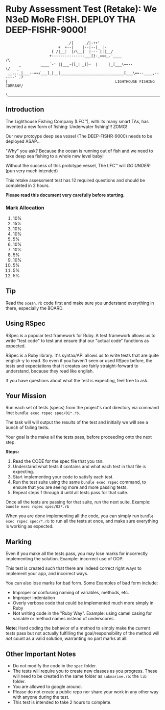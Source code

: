 Ruby Assessment Test (Retake): We N3eD MoRe F!SH. DEPL0Y THA DEEP-FISHR-9000!
====================

                                _/|     _/|-++'
                            +  +--|    |--|--|_ |-
                         { /|__|  |/\__|  |--- |||__/
                        +---------------___[}-_===_.'____                 /\
          _         ____`-' ||___-{]_| _[}-  |     |_[___\==--            \/   _
     __..._|___--==/___]_|__|_____________________________[___\==--____,------' .7
    |                                                 LIGHTHOUSE FISHING COMPANY/
     \_________________________________________________________________________|

## Introduction

The Lighthouse Fishing Company (LFC™), with its many smart TAs, has invented a new form of fishing: Underwater fishing!!! ZOMG!

Our new protoype deep sea vessel (The DEEP-FISHR-9000) needs to be deployed ASAP... 

"Why" you ask? Because the ocean is running out of fish and we need to take deep sea fishing to a whole new level baby!

Without the success of this prototype vessel, The LFC™ will *GO UNDER*! (pun very much intended)

This retake assessment test has 12 required questions and should be completed in 2 hours.

**Please read this document very carefully before starting.**

### Mark Allocation

01. 10%
02. 15%
03. 10%
04. 10%
05. 5%
06. 10%
07. 10%
08. 5%
09. 10%
10. 5%
11. 5%
12. 5%

## Tip

Read the `ocean.rb` code first and make sure you understand everything in there, especially the BOARD.

## Using RSpec

RSpec is a popular test framework for Ruby. A test framework allows us to write "test code" to test and ensure that our "actual code" functions as expected.

RSpec is a Ruby library. It's syntax/API allows us to write tests that are quite english-y to read. So even if you haven't seen or used RSpec before, the tests and expectations that it creates are fairly straight-forward to understand, because they read like english.

If you have questions about what the test is expecting, feel free to ask.

## Your Mission

Run each set of tests (specs) from the project's root directory via command line: `bundle exec rspec spec/01*.rb`.

The task will will output the results of the test and initially we will see a bunch of failing tests. 

Your goal is the make all the tests pass, before proceeding onto the next step.

**Steps:**

1. Read the CODE for the spec file that you ran.
2. Understand what tests it contains and what each test in that file is expecting.
3. Start implementing your code to satisfy each test.
4. Run the test suite using the same `bundle exec rspec` command, to ensure that you are seeing more and more passing tests.
5. Repeat steps 1 through 4 until all tests pass for that suite.

Once all the tests are passing for that suite, run the next suite.
Example: `bundle exec rspec spec/02*.rb`

When you are done implementing all the code, you can simply run `bundle exec rspec spec/*.rb` to run all the tests at once, and make sure everything is working as expected.

## Marking

Even if you make all the tests pass, you may lose marks for incorrectly implementing the solution. Example: incorrect use of OOP.

This test is created such that there are indeed correct right ways to implement your app, and incorrect ways.

You can also lose marks for bad form. Some Examples of bad form include:
* Improper or confusing naming of variables, methods, etc.
* Improper indentation
* Overly verbose code that could be implemented much more simply in Ruby
* Not writing code in the "Ruby Way". Example: using camel casing for variable or method names instead of underscores.

**Note:** Hard coding the behavior of a method to simply make the current tests pass but not actually fulfilling the goal/responsibility of the method will *not* count as a valid solution, warranting no part marks at all.

## Other Important Notes

* Do not modify the code in the `spec` folder.
* The tests will require you to create new classes as you progress. These will need to be created in the same folder as `submarine.rb`: the `lib` folder.
* You are allowed to google around.
* Please do not create a public repo nor share your work in any other way with anyone during the test.
* This test is intended to take 2 hours to complete.

